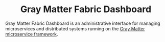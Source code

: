 <div align="center">
  <h1>Gray Matter Fabric Dashboard</h1>
</div>

Gray Matter Fabric Dashboard is an administrative interface for managing microservices and distributed systems running on the [Gray Matter microservice framework](https://github.com/DecipherNow/gm-fabric-jvm).
